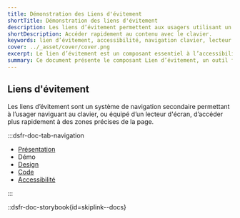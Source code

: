 ```yaml
---
title: Démonstration des Liens d'évitement
shortTitle: Démonstration des liens d'évitement
description: Les liens d’évitement permettent aux usagers utilisant un clavier ou un lecteur d’écran d’accéder rapidement aux zones principales d’une page.
shortDescription: Accéder rapidement au contenu avec le clavier.
keywords: lien d’évitement, accessibilité, navigation clavier, lecteur d’écran, UX, interface, design system, contenu, header, composant
cover: ../_asset/cover/cover.png
excerpt: Le lien d’évitement est un composant essentiel à l’accessibilité. Il permet aux usagers de naviguer directement vers les zones clés d’une page, sans passer par tous les éléments précédents.
summary: Ce document présente le composant Lien d’évitement, un outil fondamental pour l’accessibilité numérique. Il explique pourquoi son intégration est obligatoire, comment l’utiliser correctement en début de page, et avec quels types de liens. Il précise également les règles d’affichage, de contenu et de quantité, pour en garantir l’efficacité. Ce guide s’adresse aux développeurs et designers soucieux d’offrir une navigation fluide aux usagers naviguant au clavier ou via un lecteur d’écran.
---
```


## Liens d'évitement

Les liens d’évitement sont un système de navigation secondaire permettant à l’usager naviguant au clavier, ou équipé d’un lecteur d'écran, d’accéder plus rapidement à des zones précises de la page.

:::dsfr-doc-tab-navigation

- [Présentation](../index.md)
- Démo
- [Design](../design/index.md)
- [Code](../code/index.md)
- [Accessibilité](../accessibility/index.md)

:::

::dsfr-doc-storybook{id=skiplink--docs}
